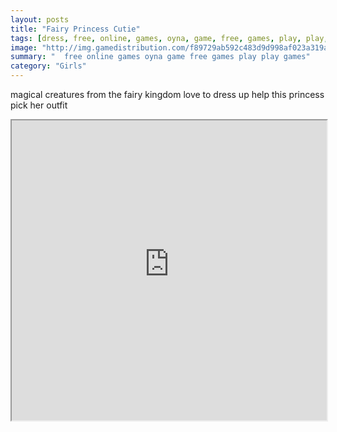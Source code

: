 ```yaml
---
layout: posts
title: "Fairy Princess Cutie"
tags: [dress, free, online, games, oyna, game, free, games, play, play, games]
image: "http://img.gamedistribution.com/f89729ab592c483d9d998af023a319af.jpg"
summary: "  free online games oyna game free games play play games"
category: "Girls"
---
```


magical creatures from the fairy kingdom love to dress up help this princess pick her outfit

<iframe width="100%" height="480px;" src="http://flash.gamedistribution.com?game=f89729ab592c483d9d998af023a319af"></iframe>